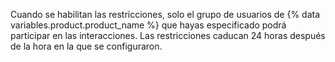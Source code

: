 Cuando se habilitan las restricciones, solo el grupo de usuarios de {% data variables.product.product_name %} que hayas especificado podrá participar en las interacciones. Las restricciones caducan 24 horas después de la hora en la que se configuraron.